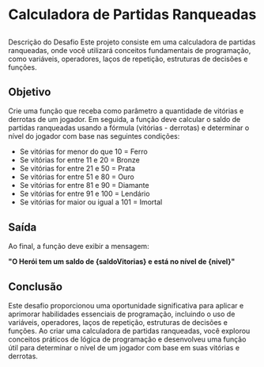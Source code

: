 # Calculadora de Partidas Ranqueadas

## 
Descrição do Desafio
Este projeto consiste em uma calculadora de partidas ranqueadas, onde você utilizará conceitos fundamentais de programação, como variáveis, operadores, laços de repetição, estruturas de decisões e funções.

## Objetivo
Crie uma função que receba como parâmetro a quantidade de vitórias e derrotas de um jogador. Em seguida, a função deve calcular o saldo de partidas ranqueadas usando a fórmula (vitórias - derrotas) e determinar o nível do jogador com base nas seguintes condições:

- Se vitórias for menor do que 10 = Ferro
- Se vitórias for entre 11 e 20 = Bronze
- Se vitórias for entre 21 e 50 = Prata
- Se vitórias for entre 51 e 80 = Ouro
- Se vitórias for entre 81 e 90 = Diamante
- Se vitórias for entre 91 e 100 = Lendário
- Se vitórias for maior ou igual a 101 = Imortal

## Saída

Ao final, a função deve exibir a mensagem:

**"O Herói tem um saldo de {saldoVitorias} e está no nível de {nivel}"**

## Conclusão
Este desafio proporcionou uma oportunidade significativa para aplicar e aprimorar habilidades essenciais de programação, incluindo o uso de variáveis, operadores, laços de repetição, estruturas de decisões e funções. Ao criar uma calculadora de partidas ranqueadas, você explorou conceitos práticos de lógica de programação e desenvolveu uma função útil para determinar o nível de um jogador com base em suas vitórias e derrotas.
